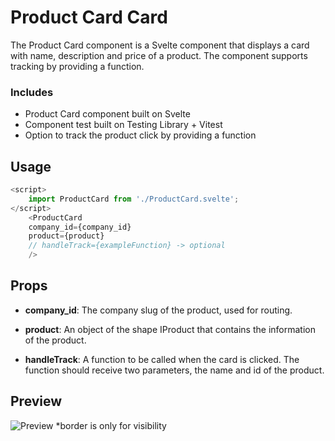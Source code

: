 # Product Card Card

The Product Card component is a Svelte component that displays a card with name, description and price of a product. The component supports tracking by providing a function.

### Includes

- Product Card component built on Svelte
- Component test built on Testing Library + Vitest
- Option to track the product click by providing a function

## Usage

```js
<script>
    import ProductCard from './ProductCard.svelte';
</script>
    <ProductCard
    company_id={company_id}
    product={product}
    // handleTrack={exampleFunction} -> optional
    />

```

## Props

- **company_id**: The company slug of the product, used for routing.

- **product**: An object of the shape IProduct that contains the information of the product.

- **handleTrack**: A function to be called when the card is clicked. The function should receive two parameters, the name and id of the product.

## Preview

![Preview](https://i.imgur.com/2Goz8An.png)
\*border is only for visibility
